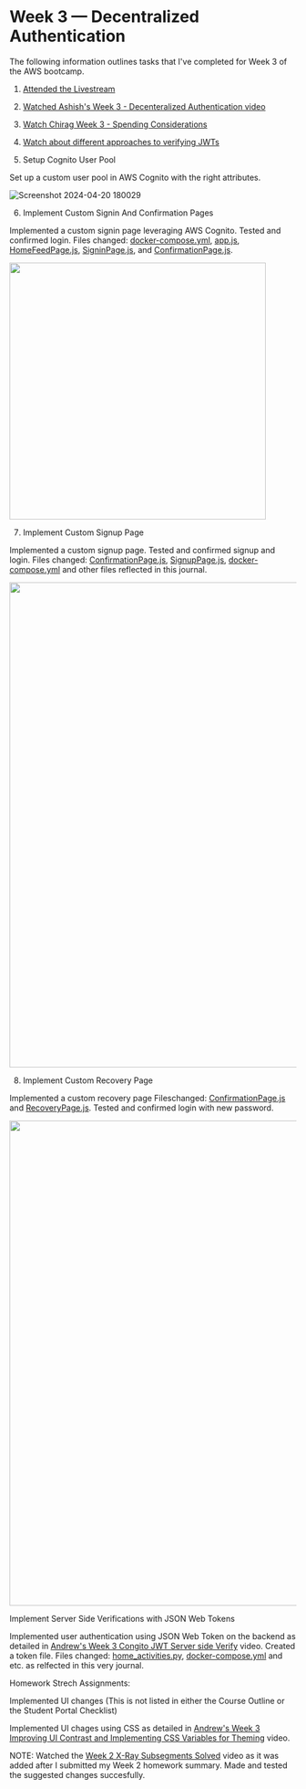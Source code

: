 # Week 3 — Decentralized Authentication

The following information outlines tasks that I've completed for Week 3 of the AWS bootcamp.

1. [Attended the Livestream](https://www.youtube.com/watch?v=9obl7rVgzJw&list=PLBfufR7vyJJ7k25byhRXJldB5AiwgNnWv&index=40)

2. [Watched Ashish's Week 3 - Decenteralized Authentication video](https://www.youtube.com/watch?v=tEJIeII66pY&list=PLBfufR7vyJJ7k25byhRXJldB5AiwgNnWv&index=39)

3. [Watch Chirag Week 3 - Spending Considerations]()

4. [Watch about different approaches to verifying JWTs](https://www.youtube.com/watch?v=nJjbI4BbasU&list=PLBfufR7vyJJ7k25byhRXJldB5AiwgNnWv&index=43)

5. Setup Cognito User Pool

Set up a custom user pool in AWS Cognito with the right attributes.

![Screenshot 2024-04-20 180029](https://github.com/Ash01512/aws-bootcamp-cruddur-2023/assets/159699976/3bf62c04-3507-4e17-9d26-77ff7d2554bf)


6. Implement Custom Signin And Confirmation Pages	

Implemented a custom signin page leveraging AWS Cognito. Tested and confirmed login. Files changed: [docker-compose.yml](https://github.com/Gamerrethink/aws-bootcamp-cruddur-2023/blob/week-3/docker-compose.yml), [app.js](https://github.com/Gamerrethink/aws-bootcamp-cruddur-2023/blob/week-3/frontend-react-js/src/App.js), [HomeFeedPage.js](https://github.com/Gamerrethink/aws-bootcamp-cruddur-2023/blob/week-3/frontend-react-js/src/pages/HomeFeedPage.js), [SigninPage.js](https://github.com/Gamerrethink/aws-bootcamp-cruddur-2023/blob/week-3/frontend-react-js/src/pages/SigninPage.js), and [ConfirmationPage.js](https://github.com/Gamerrethink/aws-bootcamp-cruddur-2023/blob/week-3/frontend-react-js/src/pages/ConfirmationPage.js).

<img src=https://user-images.githubusercontent.com/20970865/224401526-c8e0f353-63cf-4e68-afa5-72a883cf2ebc.PNG width="450">

7. Implement Custom Signup Page	

Implemented a custom signup page. Tested and confirmed signup and login. Files changed: [ConfirmationPage.js](https://github.com/Gamerrethink/aws-bootcamp-cruddur-2023/blob/week-3/frontend-react-js/src/pages/ConfirmationPage.js), [SignupPage.js](https://github.com/Gamerrethink/aws-bootcamp-cruddur-2023/blob/week-3/frontend-react-js/src/pages/SignupPage.js), [docker-compose.yml](https://github.com/Gamerrethink/aws-bootcamp-cruddur-2023/blob/week-3/docker-compose.yml) and other files reflected in this journal.

<img src="https://user-images.githubusercontent.com/20970865/224412439-fb0ea01e-3e2d-4b67-aac2-7ba0f35c912d.PNG" width="850">

8. Implement Custom Recovery Page	

Implemented a custom recovery page Fileschanged: [ConfirmationPage.js](https://github.com/Gamerrethink/aws-bootcamp-cruddur-2023/blob/week-3/frontend-react-js/src/pages/ConfirmationPage.js) and [RecoveryPage.js](https://github.com/Gamerrethink/aws-bootcamp-cruddur-2023/blob/week-3/frontend-react-js/src/pages/RecoverPage.js). Tested and confirmed login with new password.

<img src="https://user-images.githubusercontent.com/20970865/224412453-c0ac3f54-4928-4e15-b412-29f2c8e3e643.PNG" width="850">

Implement Server Side Verifications with JSON Web Tokens

Implemented user authentication using JSON Web Token on the backend as detailed in [Andrew's Week 3 Congito JWT Server side Verify](https://www.youtube.com/watch?v=d079jccoG-M&list=PLBfufR7vyJJ7k25byhRXJldB5AiwgNnWv&index=42) video. Created a token file. Files changed: [home_activities.py](https://github.com/Gamerrethink/aws-bootcamp-cruddur-2023/blob/main/backend-flask/services/home_activities.py), [docker-compose.yml](https://github.com/Gamerrethink/aws-bootcamp-cruddur-2023/blob/week-3/docker-compose.yml) and etc. as relfected in this very journal.

Homework Strech Assignments:

Implemented UI changes (This is not listed in either the Course Outline or the Student Portal Checklist)

Implemented UI chages using CSS as detailed in [Andrew's Week 3 Improving UI Contrast and Implementing CSS Variables for Theming](https://www.youtube.com/watch?v=m9V4SmJWoJU&list=WL&index=5&t=72s) video.

NOTE: Watched the [Week 2 X-Ray Subsegments Solved](https://www.youtube.com/watch?v=4SGTW0Db5y0&list=PLBfufR7vyJJ7k25byhRXJldB5AiwgNnWv&index=38) video as it was added after I submitted my Week 2 homework summary. Made and tested the suggested changes succesfully.
